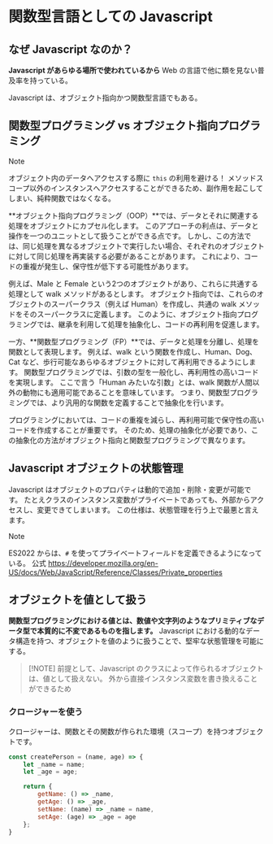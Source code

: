 # 関数型言語としての Javascript

## なぜ Javascript なのか？

**Javascript があらゆる場所で使われているから**
Web の言語で他に類を見ない普及率を持っている。

Javascript は、オブジェクト指向かつ関数型言語でもある。

## 関数型プログラミング vs オブジェクト指向プログラミング

> [!NOTE]
> オブジェクト内のデータへアクセスする際に `this` の利用を避ける！
> メソッドスコープ以外のインスタンスへアクセスすることができるため、副作用を起こしてしまい、純粋関数ではなくなる。

**オブジェクト指向プログラミング（OOP）**では、データとそれに関連する処理をオブジェクトにカプセル化します。
このアプローチの利点は、データと操作を一つのユニットとして扱うことができる点です。
しかし、この方法では、同じ処理を異なるオブジェクトで実行したい場合、それぞれのオブジェクトに対して同じ処理を再実装する必要があることがあります。
これにより、コードの重複が発生し、保守性が低下する可能性があります。

例えば、Male と Female という2つのオブジェクトがあり、これらに共通する処理として walk メソッドがあるとします。
オブジェクト指向では、これらのオブジェクトのスーパークラス（例えば Human）を作成し、共通の walk メソッドをそのスーパークラスに定義します。
このように、オブジェクト指向プログラミングでは、継承を利用して処理を抽象化し、コードの再利用を促進します。

一方、**関数型プログラミング（FP）**では、データと処理を分離し、処理を関数として表現します。
例えば、walk という関数を作成し、Human、Dog、Cat など、歩行可能なあらゆるオブジェクトに対して再利用できるようにします。
関数型プログラミングでは、引数の型を一般化し、再利用性の高いコードを実現します。
ここで言う「Human みたいな引数」とは、walk 関数が人間以外の動物にも適用可能であることを意味しています。
つまり、関数型プログラミングでは、より汎用的な関数を定義することで抽象化を行います。

プログラミングにおいては、コードの重複を減らし、再利用可能で保守性の高いコードを作成することが重要です。
そのため、処理の抽象化が必要であり、この抽象化の方法がオブジェクト指向と関数型プログラミングで異なります。

## Javascript オブジェクトの状態管理

Javascript はオブジェクトのプロパティは動的で追加・削除・変更が可能です。
たとえクラスのインスタンス変数がプライベートであっても、外部からアクセスし、変更できてしまいます。
この仕様は、状態管理を行う上で最悪と言えます。

> [!NOTE]
> ES2022 からは、`#` を使ってプライベートフィールドを定義できるようになっている。
> 公式 https://developer.mozilla.org/en-US/docs/Web/JavaScript/Reference/Classes/Private_properties

## オブジェクトを値として扱う

**関数型プログラミングにおける値とは、数値や文字列のようなプリミティブなデータ型で本質的に不変であるものを指します。**
Javascript における動的なデータ構造を持つ、オブジェクトを値のように扱うことで、堅牢な状態管理を可能にする。

> [!NOTE] 前提として、Javascript のクラスによって作られるオブジェクトは、値として扱えない。
> 外から直接インスタンス変数を書き換えることができるため

### クロージャーを使う

クロージャーは、関数とその関数が作られた環境（スコープ）を持つオブジェクトです。

```javascript
const createPerson = (name, age) => {
    let _name = name;
    let _age = age;

    return {
        getName: () => _name,
        getAge: () => _age,
        setName: (name) => _name = name,
        setAge: (age) => _age = age
    };
}
```


